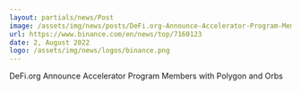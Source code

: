 ```yaml
---
layout: partials/news/Post
image: /assets/img/news/posts/DeFi.org-Announce-Accelerator-Program-Members-with-Polygon-and-Orbs.jpg
url: https://www.binance.com/en/news/top/7160123
date: 2, August 2022
logo: /assets/img/news/logos/binance.png
---
```


DeFi.org Announce Accelerator Program Members with Polygon and Orbs
